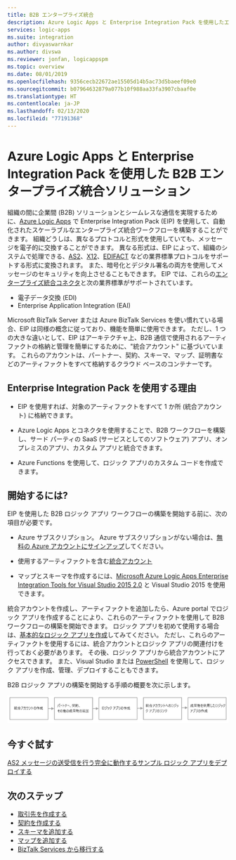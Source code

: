 ```yaml
---
title: B2B エンタープライズ統合
description: Azure Logic Apps と Enterprise Integration Pack を使用したエンタープライズ統合の自動化された B2B ワークフローの構築について説明します。
services: logic-apps
ms.suite: integration
author: divyaswarnkar
ms.author: divswa
ms.reviewer: jonfan, logicappspm
ms.topic: overview
ms.date: 08/01/2019
ms.openlocfilehash: 9356cecb22672ae15505d14b5ac73d5baeef09e0
ms.sourcegitcommit: b07964632879a077b10f988aa33fa3907cbaaf0e
ms.translationtype: HT
ms.contentlocale: ja-JP
ms.lasthandoff: 02/13/2020
ms.locfileid: "77191368"
---
```

# <a name="b2b-enterprise-integration-solutions-with-azure-logic-apps-and-enterprise-integration-pack"></a>Azure Logic Apps と Enterprise Integration Pack を使用した B2B エンタープライズ統合ソリューション

組織の間に企業間 (B2B) ソリューションとシームレスな通信を実現するために、[Azure Logic Apps](../logic-apps/logic-apps-overview.md) で Enterprise Integration Pack (EIP) を使用して、自動化されたスケーラブルなエンタープライズ統合ワークフローを構築することができます。 組織どうしは、異なるプロトコルと形式を使用していても、メッセージを電子的に交換することができます。 異なる形式は、EIP によって、組織のシステムで処理できる、[AS2](../logic-apps/logic-apps-enterprise-integration-as2.md)、[X12](logic-apps-enterprise-integration-x12.md)、[EDIFACT](../logic-apps/logic-apps-enterprise-integration-edifact.md) などの業界標準プロトコルをサポートする形式に変換されます。 また、暗号化とデジタル署名の両方を使用してメッセージのセキュリティを向上させることもできます。 EIP では、これらの[エンタープライズ統合コネクタ](../connectors/apis-list.md#integration-account-connectors)と次の業界標準がサポートされています。

* 電子データ交換 (EDI)
* Enterprise Application Integration (EAI)

Microsoft BizTalk Server または Azure BizTalk Services を使い慣れている場合、EIP は同様の概念に従っており、機能を簡単に使用できます。 ただし、1 つの大きな違いとして、EIP はアーキテクチャ上、B2B 通信で使用されるアーティファクトの格納と管理を簡単にするために、"統合アカウント" に基づいています。 これらのアカウントは、パートナー、契約、スキーマ、マップ、証明書などのアーティファクトをすべて格納するクラウド ベースのコンテナーです。 

## <a name="why-use-the-enterprise-integration-pack"></a>Enterprise Integration Pack を使用する理由

* EIP を使用すれば、対象のアーティファクトをすべて 1 か所 (統合アカウント) に格納できます。

* Azure Logic Apps とコネクタを使用することで、B2B ワークフローを構築し、サード パーティの SaaS (サービスとしてのソフトウェア) アプリ、オンプレミスのアプリ、カスタム アプリと統合できます。

* Azure Functions を使用して、ロジック アプリのカスタム コードを作成できます。

## <a name="how-do-i-get-started"></a>開始するには?

EIP を使用した B2B ロジック アプリ ワークフローの構築を開始する前に、次の項目が必要です。

* Azure サブスクリプション。 Azure サブスクリプションがない場合は、[無料の Azure アカウントにサインアップ](https://azure.microsoft.com/free/)してください。

* 使用するアーティファクトを含む[統合アカウント](../logic-apps/logic-apps-enterprise-integration-create-integration-account.md)

* マップとスキーマを作成するには、[Microsoft Azure Logic Apps Enterprise Integration Tools for Visual Studio 2015 2.0](https://aka.ms/vsmapsandschemas) と Visual Studio 2015 を使用できます。

統合アカウントを作成し、アーティファクトを追加したら、Azure portal でロジック アプリを作成することにより、これらのアーティファクトを使用して B2B ワークフローの構築を開始できます。 ロジック アプリを初めて使用する場合は、[基本的なロジック アプリを作成](../logic-apps/quickstart-create-first-logic-app-workflow.md)してみてください。 ただし、これらのアーティファクトを使用するには、統合アカウントとロジック アプリの関連付けを行っておく必要があります。 その後、ロジック アプリから統合アカウントにアクセスできます。 また、Visual Studio または [PowerShell](https://docs.microsoft.com/powershell/module/az.logicapp) を使用して、ロジック アプリを作成、管理、デプロイすることもできます。

B2B ロジック アプリの構築を開始する手順の概要を次に示します。

![B2B ロジック アプリを作成するための前提条件](./media/logic-apps-enterprise-integration-overview/overview.png)  

## <a name="try-now"></a>今すぐ試す

[AS2 メッセージの送受信を行う完全に動作するサンプル ロジック アプリをデプロイする](https://github.com/Azure/azure-quickstart-templates/tree/master/201-logic-app-as2-send-receive)

## <a name="next-steps"></a>次のステップ

* [取引先を作成する](logic-apps-enterprise-integration-partners.md)
* [契約を作成する](../logic-apps/logic-apps-enterprise-integration-agreements.md)
* [スキーマを追加する](logic-apps-enterprise-integration-schemas.md)
* [マップを追加する](../logic-apps/logic-apps-enterprise-integration-maps.md)
* [BizTalk Services から移行する](../logic-apps/logic-apps-move-from-mabs.md)
